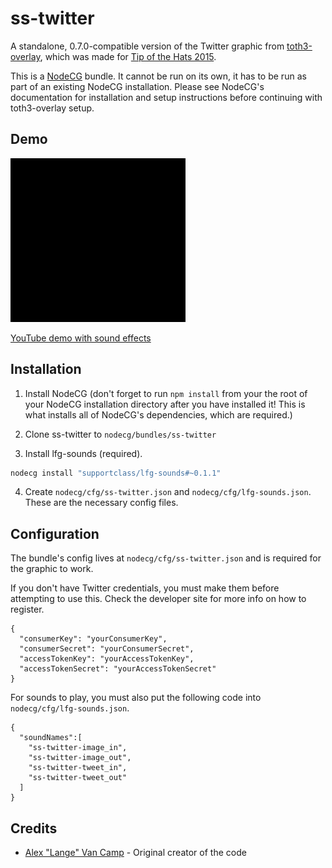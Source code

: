 # ss-twitter
A standalone, 0.7.0-compatible version of the Twitter graphic from [toth3-overlay](https://github.com/TipoftheHats/toth3-overlay), which was made for [Tip of the Hats 2015](http://tipofthehats.org/).

This is a [NodeCG](http://github.com/nodecg/nodecg) bundle. It cannot be run on its own, it has to be run as part of an existing NodeCG installation. Please see NodeCG's documentation for installation and setup instructions before continuing with toth3-overlay setup.

## Demo

![Demo image](demo.gif)

[YouTube demo with sound effects](https://www.youtube.com/watch?v=_y1cdy95Emk)

## Installation
1. Install NodeCG (don't forget to run `npm install` from your the root of your NodeCG installation directory after you have installed it! This is what installs all of NodeCG's dependencies, which are required.)

2. Clone ss-twitter to `nodecg/bundles/ss-twitter`

3. Install lfg-sounds (required).
  ```sh
  nodecg install "supportclass/lfg-sounds#~0.1.1"
  ```

4. Create `nodecg/cfg/ss-twitter.json` and `nodecg/cfg/lfg-sounds.json`. These are the necessary config files.

## Configuration
The bundle's config lives at `nodecg/cfg/ss-twitter.json` and is required for the graphic to work.

If you don't have Twitter credentials, you must make them before attempting to use this. Check the developer site for more info on how to register.
```
{
  "consumerKey": "yourConsumerKey",
  "consumerSecret": "yourConsumerSecret",
  "accessTokenKey": "yourAccessTokenKey",
  "accessTokenSecret": "yourAccessTokenSecret"
}
```

For sounds to play, you must also put the following code into `nodecg/cfg/lfg-sounds.json`.
```
{
  "soundNames":[
    "ss-twitter-image_in",
    "ss-twitter-image_out",
    "ss-twitter-tweet_in",
    "ss-twitter-tweet_out"
  ]
}
```

## Credits
- [Alex "Lange" Van Camp](http://alexvan.camp/) - Original creator of the code
